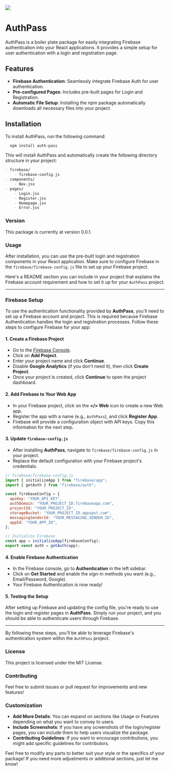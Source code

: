 ![](./public/AI.sketch.png)
# AuthPass

AuthPass is a boiler plate package for easily integrating Firebase authentication into your React applications. It provides a simple setup for user authentication with a login and registration page.

## Features

- **Firebase Authentication**: Seamlessly integrate Firebase Auth for user authentication.
- **Pre-configured Pages**: Includes pre-built pages for Login and Registration.
- **Automatic File Setup**: Installing the npm package automatically downloads all necessary files into your project.

## Installation

  To install AuthPass, run the following command:
  ```bash
    npm install auth-pass
  ```
This will install AuthPass and automatically create the following directory structure in your project:

```markdown
- firebase/
    - firebase-config.js
- components/
    - Nav.jsx
- pages/
    - Login.jsx
    - Register.jsx
    - Homepage.jsx
    - Error.jsx
```

### Version
This package is currently at version 0.0.1.

### Usage
After installation, you can use the pre-built login and registration components in your React application. Make sure to configure Firebase in the 
`firebase/firebase-config.js` file to set up your Firebase project. 

Here's a README section you can include in your project that explains the Firebase account requirement and how to set it up for your `AuthPass` project.

---

### Firebase Setup

To use the authentication functionality provided by **AuthPass**, you'll need to set up a Firebase account and project. This is required because Firebase Authentication handles the login and registration processes. Follow these steps to configure Firebase for your app:

#### 1. Create a Firebase Project
- Go to the [Firebase Console](https://console.firebase.google.com/).
- Click on **Add Project**.
- Enter your project name and click **Continue**.
- Disable **Google Analytics** (if you don't need it), then click **Create Project**.
- Once your project is created, click **Continue** to open the project dashboard.

#### 2. Add Firebase to Your Web App
- In your Firebase project, click on the **</> Web** icon to create a new Web app.
- Register the app with a name (e.g., `AuthPass`), and click **Register App**.
- Firebase will provide a configuration object with API keys. Copy this information for the next step.

#### 3. Update `firebase-config.js`
- After installing **AuthPass**, navigate to `firebase/firebase-config.js` in your project.
- Replace the default configuration with your Firebase project's credentials.

```jsx
// firebase/firebase-config.js
import { initializeApp } from "firebase/app";
import { getAuth } from "firebase/auth";

const firebaseConfig = {
  apiKey: "YOUR_API_KEY",
  authDomain: "YOUR_PROJECT_ID.firebaseapp.com",
  projectId: "YOUR_PROJECT_ID",
  storageBucket: "YOUR_PROJECT_ID.appspot.com",
  messagingSenderId: "YOUR_MESSAGING_SENDER_ID",
  appId: "YOUR_APP_ID",
};

// Initialize Firebase
const app = initializeApp(firebaseConfig);
export const auth = getAuth(app);
```

#### 4. Enable Firebase Authentication
- In the Firebase console, go to **Authentication** in the left sidebar.
- Click on **Get Started** and enable the sign-in methods you want (e.g., Email/Password, Google).
- Your Firebase Authentication is now ready!

#### 5. Testing the Setup
After setting up Firebase and updating the config file, you're ready to use the login and register pages in **AuthPass**. Simply run your project, and you should be able to authenticate users through Firebase.

---

By following these steps, you'll be able to leverage Firebase's authentication system within the `AuthPass` project.

### License 
This project is licensed under the MIT License.

### Contributing
Feel free to submit issues or pull request for improvements and new features!


### Customization

- **Add More Details**: You can expand on sections like Usage or Features depending on what you want to convey to users.
- **Include Screenshots**: If you have any screenshots of the login/register pages, you can include them to help users visualize the package.
- **Contributing Guidelines**: If you want to encourage contributions, you might add specific guidelines for contributors.

Feel free to modify any parts to better suit your style or the specifics of your package! If you need more adjustments or additional sections, just let me know!






